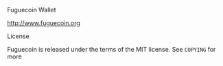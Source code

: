 Fuguecoin Wallet

http://www.fuguecoin.org

License

Fuguecoin is released under the terms of the MIT license. See `COPYING` for more
